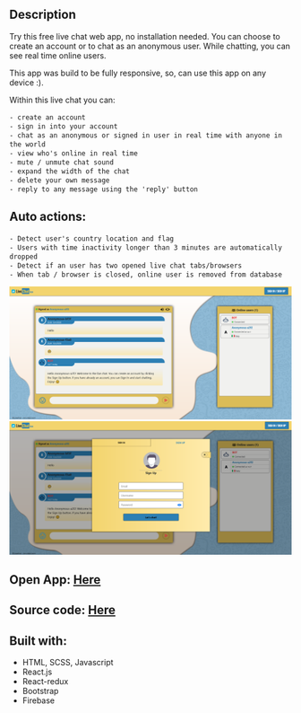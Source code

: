 
## Description

Try this free live chat web app, no installation needed. You can choose to create an account or to chat as an anonymous user. While chatting, you can see real time online users.

This app was build to be fully responsive, so, can use this app on any device :).

Within this live chat you can:

	- create an account
	- sign in into your account
	- chat as an anonymous or signed in user in real time with anyone in the world
	- view who's online in real time
	- mute / unmute chat sound
	- expand the width of the chat
	- delete your own message
	- reply to any message using the 'reply' button

## Auto actions:
	
	- Detect user's country location and flag
	- Users with time inactivity longer than 3 minutes are automatically dropped
	- Detect if an user has two opened live chat tabs/browsers
	- When tab / browser is closed, online user is removed from database

![alt text](https://raw.githubusercontent.com/SIonut0122/LiveChatV2.0/gh-pages/LiveChatV2.0%20source%20code/images/github_1.png)
![alt text](https://raw.githubusercontent.com/SIonut0122/LiveChatV2.0/gh-pages/LiveChatV2.0%20source%20code/images/github_2.png)


## Open App: [Here](https://sionut0122.github.io/LiveChatV2.0/)

## Source code: [Here](https://github.com/SIonut0122/LiveChatV2.0/tree/gh-pages/LiveChatV2.0%20source%20code)

## Built with:

- HTML, SCSS, Javascript
- React.js
- React-redux
- Bootstrap
- Firebase


